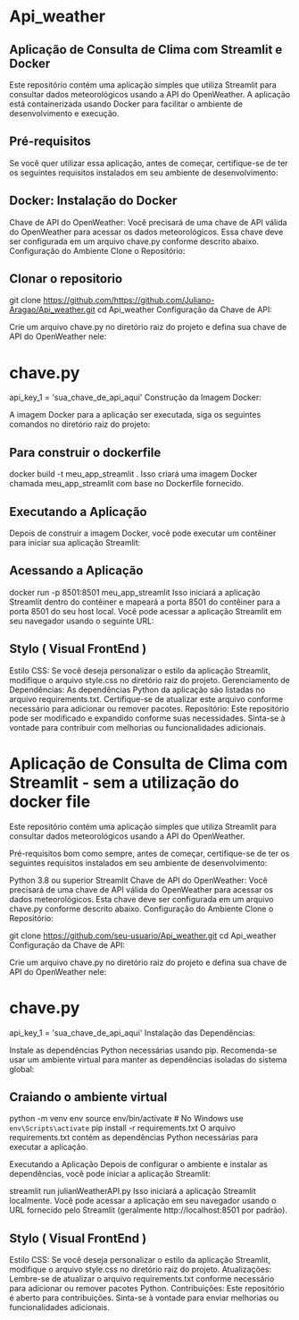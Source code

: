 # Api_weather

## Aplicação de Consulta de Clima com Streamlit e Docker
Este repositório contém uma aplicação simples que utiliza Streamlit para consultar dados meteorológicos usando a API do OpenWeather. A aplicação está containerizada usando Docker para facilitar o ambiente de desenvolvimento e execução.

## Pré-requisitos
Se você quer utilizar essa aplicação, antes de começar, certifique-se de ter os seguintes requisitos instalados em seu ambiente de desenvolvimento:

## Docker: Instalação do Docker
Chave de API do OpenWeather: Você precisará de uma chave de API válida do OpenWeather para acessar os dados meteorológicos. Essa chave deve ser configurada em um arquivo chave.py conforme descrito abaixo.
Configuração do Ambiente
Clone o Repositório:


## Clonar o repositorio 
git clone https://github.com/https://github.com/Juliano-Aragao/Api_weather.git
cd Api_weather
Configuração da Chave de API:

Crie um arquivo chave.py no diretório raiz do projeto e defina sua chave de API do OpenWeather nele:

# chave.py
api_key_1 = 'sua_chave_de_api_aqui'
Construção da Imagem Docker:

A imagem Docker para a aplicação ser executada, siga os seguintes comandos no diretório raiz do projeto:

## Para construir o dockerfile
docker build -t meu_app_streamlit .
Isso criará uma imagem Docker chamada meu_app_streamlit com base no Dockerfile fornecido.

## Executando a Aplicação
Depois de construir a imagem Docker, você pode executar um contêiner para iniciar sua aplicação Streamlit:


## Acessando a Aplicação
docker run -p 8501:8501 meu_app_streamlit
Isso iniciará a aplicação Streamlit dentro do contêiner e mapeará a porta 8501 do contêiner para a porta 8501 do seu host local. Você pode acessar a aplicação Streamlit em seu navegador usando o seguinte URL:


## Stylo ( Visual FrontEnd )
Estilo CSS: Se você deseja personalizar o estilo da aplicação Streamlit, modifique o arquivo style.css no diretório raiz do projeto.
Gerenciamento de Dependências: As dependências Python da aplicação são listadas no arquivo requirements.txt. Certifique-se de atualizar este arquivo conforme necessário para adicionar ou remover pacotes.
Repositório: Este repositório pode ser modificado e expandido conforme suas necessidades. Sinta-se à vontade para contribuir com melhorias ou funcionalidades adicionais.

# Aplicação de Consulta de Clima com Streamlit - sem a utilização do docker file
Este repositório contém uma aplicação simples que utiliza Streamlit para consultar dados meteorológicos usando a API do OpenWeather.

Pré-requisitos
bom como sempre, antes de começar, certifique-se de ter os seguintes requisitos instalados em seu ambiente de desenvolvimento:

Python 3.8 ou superior
Streamlit
Chave de API do OpenWeather: Você precisará de uma chave de API válida do OpenWeather para acessar os dados meteorológicos. Esta chave deve ser configurada em um arquivo chave.py conforme descrito abaixo.
Configuração do Ambiente
Clone o Repositório:


git clone https://github.com/seu-usuario/Api_weather.git
cd Api_weather
Configuração da Chave de API:

Crie um arquivo chave.py no diretório raiz do projeto e defina sua chave de API do OpenWeather nele:

# chave.py

api_key_1 = 'sua_chave_de_api_aqui'
Instalação das Dependências:

Instale as dependências Python necessárias usando pip. Recomenda-se usar um ambiente virtual para manter as dependências isoladas do sistema global:

## Craiando o ambiente virtual
python -m venv env
source env/bin/activate   # No Windows use `env\Scripts\activate`
pip install -r requirements.txt
O arquivo requirements.txt contém as dependências Python necessárias para executar a aplicação.

Executando a Aplicação
Depois de configurar o ambiente e instalar as dependências, você pode iniciar a aplicação Streamlit:

streamlit run julianWeatherAPI.py
Isso iniciará a aplicação Streamlit localmente. Você pode acessar a aplicação em seu navegador usando o URL fornecido pelo Streamlit (geralmente http://localhost:8501 por padrão).

## Stylo ( Visual FrontEnd )
Estilo CSS: Se você deseja personalizar o estilo da aplicação Streamlit, modifique o arquivo style.css no diretório raiz do projeto.
Atualizações: Lembre-se de atualizar o arquivo requirements.txt conforme necessário para adicionar ou remover pacotes Python.
Contribuições: Este repositório é aberto para contribuições. Sinta-se à vontade para enviar melhorias ou funcionalidades adicionais.
